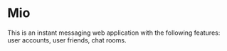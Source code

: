 # Mio

This is an instant messaging web application with the following features: user accounts, user friends, chat rooms.
